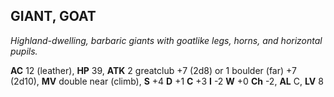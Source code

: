 ## GIANT, GOAT

_Highland-dwelling, barbaric giants with goatlike legs, horns, and horizontal pupils._

**AC** 12 (leather), **HP** 39, **ATK** 2 greatclub +7 (2d8) or 1 boulder (far) +7 (2d10), **MV** double near (climb), **S** +4 **D** +1 **C** +3 **I** -2 **W** +0 **Ch** -2, **AL** C, **LV** 8

